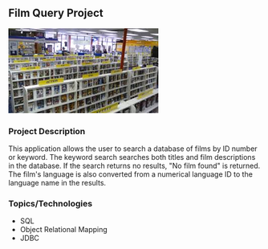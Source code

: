 ## Film Query Project
![video_rental_store](https://github.com/ohshet/FilmQueryProject/blob/master/videoRental.jpeg)
### Project Description
This application allows the user to search a database of films by ID number or
keyword.  The keyword search searches both titles and film descriptions in the
database.  If the search returns no results, "No film found" is returned. The
film's language is also converted from a numerical language ID to the language
name in the results.

### Topics/Technologies
* SQL
* Object Relational Mapping
* JDBC
